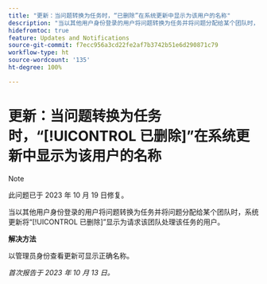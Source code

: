 ```yaml
---
title: "更新：当问题转换为任务时，“已删除”在系统更新中显示为该用户的名称"
description: "当以其他用户身份登录的用户将问题转换为任务并将问题分配给某个团队时，系统更新将“已删除”显示为请求该团队处理该任务的用户。"
hidefromtoc: true
feature: Updates and Notifications
source-git-commit: f7ecc956a3cd22fe2af7b3742b51e6d290871c79
workflow-type: ht
source-wordcount: '135'
ht-degree: 100%

---
```



# 更新：当问题转换为任务时，“[!UICONTROL 已删除]”在系统更新中显示为该用户的名称

>[!NOTE]
>
>此问题已于 2023 年 10 月 19 日修复。

当以其他用户身份登录的用户将问题转换为任务并将问题分配给某个团队时，系统更新将“[!UICONTROL 已删除]”显示为请求该团队处理该任务的用户。

**解决方法**

以管理员身份查看更新可显示正确名称。

_首次报告于 2023 年 10 月 13 日。_
